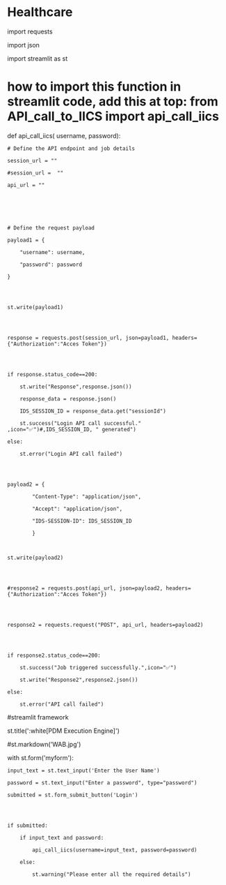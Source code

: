 # Healthcare

import requests

import json

import streamlit as st





 # how to import this function in streamlit code, add this at top: from API_call_to_IICS import api_call_iics

def api_call_iics( username, password):

    # Define the API endpoint and job details

    session_url = ""

    #session_url =  ""

    api_url = ""

               




    # Define the request payload

    payload1 = {

        "username": username,

        "password": password

    }




    st.write(payload1)




    response = requests.post(session_url, json=payload1, headers={"Authorization":"Acces Token"})




    if response.status_code==200:

        st.write("Response",response.json())

        response_data = response.json()

        IDS_SESSION_ID = response_data.get("sessionId")

        st.success("Login API call successful." ,icon="✅")#,IDS_SESSION_ID, " generated")

    else:

        st.error("Login API call failed")




    payload2 = {

            "Content-Type": "application/json",

            "Accept": "application/json",

            "IDS-SESSION-ID": IDS_SESSION_ID

            }

   

    st.write(payload2)




    #response2 = requests.post(api_url, json=payload2, headers={"Authorization":"Acces Token"})




    response2 = requests.request("POST", api_url, headers=payload2)




    if response2.status_code==200:

        st.success("Job triggered successfully.",icon="✅")

        st.write("Response2",response2.json())

    else:

        st.error("API call failed")




#streamlit framework




st.title(':white[PDM Execution Engine]')

#st.markdown('WAB.jpg')




with st.form('myform'):

    input_text = st.text_input('Enter the User Name')

    password = st.text_input("Enter a password", type="password")

    submitted = st.form_submit_button('Login')




    if submitted:

        if input_text and password:

            api_call_iics(username=input_text, password=password)

        else:

            st.warning("Please enter all the required details")
